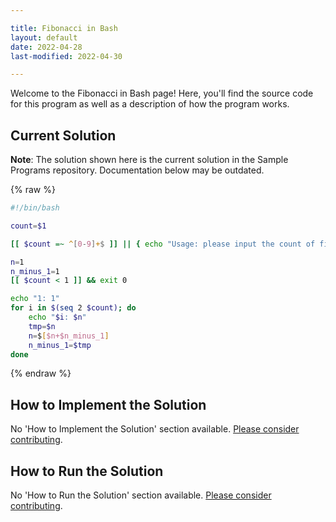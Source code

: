```yaml
---

title: Fibonacci in Bash
layout: default
date: 2022-04-28
last-modified: 2022-04-30

---
```


Welcome to the Fibonacci in Bash page! Here, you'll find the source code for this program as well as a description of how the program works.

## Current Solution

**Note**: The solution shown here is the current solution in the Sample Programs repository. Documentation below may be outdated.

{% raw %}

```Bash
#!/bin/bash

count=$1

[[ $count =~ ^[0-9]+$ ]] || { echo "Usage: please input the count of fibonacci numbers to output"; exit 1; }

n=1
n_minus_1=1
[[ $count < 1 ]] && exit 0

echo "1: 1"
for i in $(seq 2 $count); do
    echo "$i: $n"
    tmp=$n
    n=$[$n+$n_minus_1]
    n_minus_1=$tmp
done
```

{% endraw %}

## How to Implement the Solution

No 'How to Implement the Solution' section available. [Please consider contributing](https://github.com/TheRenegadeCoder/sample-programs-website).

## How to Run the Solution

No 'How to Run the Solution' section available. [Please consider contributing](https://github.com/TheRenegadeCoder/sample-programs-website).